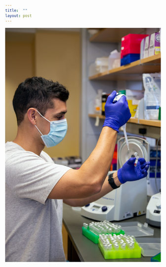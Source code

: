 ```yaml
---
title:  ""
layout: post
---
```


![alt text](https://github.com/edward-quinn/edward-quinn.github.io/blob/master/assets/pipette.jpg?raw=true)
